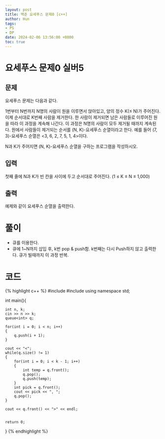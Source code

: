 ```yaml
---
layout: post
title: 백준 요세푸스 문제0 [c++]
author: Hun
tags:
- PS
- DP
date: 2024-02-06 13:56:00 +0800
toc: true
---
```


# 요세푸스 문제0 실버5

## 문제
요세푸스 문제는 다음과 같다.

1번부터 N번까지 N명의 사람이 원을 이루면서 앉아있고, 양의 정수 K(≤ N)가 주어진다. 이제 순서대로 K번째 사람을 제거한다. 한 사람이 제거되면 남은 사람들로 이루어진 원을 따라 이 과정을 계속해 나간다. 이 과정은 N명의 사람이 모두 제거될 때까지 계속된다. 원에서 사람들이 제거되는 순서를 (N, K)-요세푸스 순열이라고 한다. 예를 들어 (7, 3)-요세푸스 순열은 <3, 6, 2, 7, 5, 1, 4>이다.

N과 K가 주어지면 (N, K)-요세푸스 순열을 구하는 프로그램을 작성하시오.

## 입력
첫째 줄에 N과 K가 빈 칸을 사이에 두고 순서대로 주어진다. (1 ≤ K ≤ N ≤ 1,000)

## 출력
예제와 같이 요세푸스 순열을 출력한다.

# 풀이
- 큐를 이용한다.
- 큐에 1~N까지 삽입 후, k번 pop & push함. k번째는 다시 Push하지 않고 출력한다. 큐가 빌때까지 이 과정 반복.

# 코드
{% highlight c++ %}
#include <iostream>
#include <queue>
using namespace std;

int main(){

    int n, k;
    cin >> n >> k;
    queue<int> q;
    
    for(int i = 0; i < n; i++)
    {
        q.push(i + 1);
    }

    cout << "<";
    while(q.size() != 1)
    {
        for(int i = 0; i < k - 1; i++)
        {
            int temp = q.front();
            q.pop();
            q.push(temp);
        }
        int pick = q.front();
        cout << pick << ", ";
        q.pop();
    }

    cout << q.front() << ">" << endl;


    return 0;
}
{% endhighlight %}